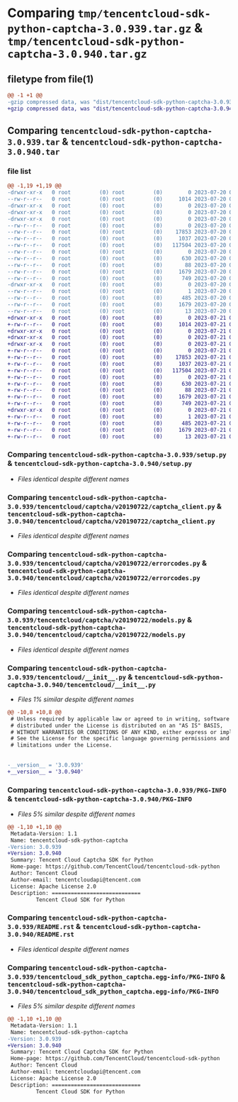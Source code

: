 # Comparing `tmp/tencentcloud-sdk-python-captcha-3.0.939.tar.gz` & `tmp/tencentcloud-sdk-python-captcha-3.0.940.tar.gz`

## filetype from file(1)

```diff
@@ -1 +1 @@
-gzip compressed data, was "dist/tencentcloud-sdk-python-captcha-3.0.939.tar", last modified: Thu Jul 20 00:19:05 2023, max compression
+gzip compressed data, was "dist/tencentcloud-sdk-python-captcha-3.0.940.tar", last modified: Fri Jul 21 00:23:58 2023, max compression
```

## Comparing `tencentcloud-sdk-python-captcha-3.0.939.tar` & `tencentcloud-sdk-python-captcha-3.0.940.tar`

### file list

```diff
@@ -1,19 +1,19 @@
-drwxr-xr-x   0 root         (0) root         (0)        0 2023-07-20 00:19:05.000000 tencentcloud-sdk-python-captcha-3.0.939/
--rw-r--r--   0 root         (0) root         (0)     1014 2023-07-20 00:19:05.000000 tencentcloud-sdk-python-captcha-3.0.939/setup.py
-drwxr-xr-x   0 root         (0) root         (0)        0 2023-07-20 00:19:05.000000 tencentcloud-sdk-python-captcha-3.0.939/tencentcloud/
-drwxr-xr-x   0 root         (0) root         (0)        0 2023-07-20 00:19:05.000000 tencentcloud-sdk-python-captcha-3.0.939/tencentcloud/captcha/
-drwxr-xr-x   0 root         (0) root         (0)        0 2023-07-20 00:19:05.000000 tencentcloud-sdk-python-captcha-3.0.939/tencentcloud/captcha/v20190722/
--rw-r--r--   0 root         (0) root         (0)        0 2023-07-20 00:19:05.000000 tencentcloud-sdk-python-captcha-3.0.939/tencentcloud/captcha/v20190722/__init__.py
--rw-r--r--   0 root         (0) root         (0)    17853 2023-07-20 00:19:05.000000 tencentcloud-sdk-python-captcha-3.0.939/tencentcloud/captcha/v20190722/captcha_client.py
--rw-r--r--   0 root         (0) root         (0)     1037 2023-07-20 00:19:05.000000 tencentcloud-sdk-python-captcha-3.0.939/tencentcloud/captcha/v20190722/errorcodes.py
--rw-r--r--   0 root         (0) root         (0)   117504 2023-07-20 00:19:05.000000 tencentcloud-sdk-python-captcha-3.0.939/tencentcloud/captcha/v20190722/models.py
--rw-r--r--   0 root         (0) root         (0)        0 2023-07-20 00:19:05.000000 tencentcloud-sdk-python-captcha-3.0.939/tencentcloud/captcha/__init__.py
--rw-r--r--   0 root         (0) root         (0)      630 2023-07-20 00:19:05.000000 tencentcloud-sdk-python-captcha-3.0.939/tencentcloud/__init__.py
--rw-r--r--   0 root         (0) root         (0)       88 2023-07-20 00:19:05.000000 tencentcloud-sdk-python-captcha-3.0.939/setup.cfg
--rw-r--r--   0 root         (0) root         (0)     1679 2023-07-20 00:19:05.000000 tencentcloud-sdk-python-captcha-3.0.939/PKG-INFO
--rw-r--r--   0 root         (0) root         (0)      749 2023-07-20 00:19:05.000000 tencentcloud-sdk-python-captcha-3.0.939/README.rst
-drwxr-xr-x   0 root         (0) root         (0)        0 2023-07-20 00:19:05.000000 tencentcloud-sdk-python-captcha-3.0.939/tencentcloud_sdk_python_captcha.egg-info/
--rw-r--r--   0 root         (0) root         (0)        1 2023-07-20 00:19:05.000000 tencentcloud-sdk-python-captcha-3.0.939/tencentcloud_sdk_python_captcha.egg-info/dependency_links.txt
--rw-r--r--   0 root         (0) root         (0)      485 2023-07-20 00:19:05.000000 tencentcloud-sdk-python-captcha-3.0.939/tencentcloud_sdk_python_captcha.egg-info/SOURCES.txt
--rw-r--r--   0 root         (0) root         (0)     1679 2023-07-20 00:19:05.000000 tencentcloud-sdk-python-captcha-3.0.939/tencentcloud_sdk_python_captcha.egg-info/PKG-INFO
--rw-r--r--   0 root         (0) root         (0)       13 2023-07-20 00:19:05.000000 tencentcloud-sdk-python-captcha-3.0.939/tencentcloud_sdk_python_captcha.egg-info/top_level.txt
+drwxr-xr-x   0 root         (0) root         (0)        0 2023-07-21 00:23:58.000000 tencentcloud-sdk-python-captcha-3.0.940/
+-rw-r--r--   0 root         (0) root         (0)     1014 2023-07-21 00:23:58.000000 tencentcloud-sdk-python-captcha-3.0.940/setup.py
+drwxr-xr-x   0 root         (0) root         (0)        0 2023-07-21 00:23:58.000000 tencentcloud-sdk-python-captcha-3.0.940/tencentcloud/
+drwxr-xr-x   0 root         (0) root         (0)        0 2023-07-21 00:23:58.000000 tencentcloud-sdk-python-captcha-3.0.940/tencentcloud/captcha/
+drwxr-xr-x   0 root         (0) root         (0)        0 2023-07-21 00:23:58.000000 tencentcloud-sdk-python-captcha-3.0.940/tencentcloud/captcha/v20190722/
+-rw-r--r--   0 root         (0) root         (0)        0 2023-07-21 00:23:58.000000 tencentcloud-sdk-python-captcha-3.0.940/tencentcloud/captcha/v20190722/__init__.py
+-rw-r--r--   0 root         (0) root         (0)    17853 2023-07-21 00:23:58.000000 tencentcloud-sdk-python-captcha-3.0.940/tencentcloud/captcha/v20190722/captcha_client.py
+-rw-r--r--   0 root         (0) root         (0)     1037 2023-07-21 00:23:58.000000 tencentcloud-sdk-python-captcha-3.0.940/tencentcloud/captcha/v20190722/errorcodes.py
+-rw-r--r--   0 root         (0) root         (0)   117504 2023-07-21 00:23:58.000000 tencentcloud-sdk-python-captcha-3.0.940/tencentcloud/captcha/v20190722/models.py
+-rw-r--r--   0 root         (0) root         (0)        0 2023-07-21 00:23:58.000000 tencentcloud-sdk-python-captcha-3.0.940/tencentcloud/captcha/__init__.py
+-rw-r--r--   0 root         (0) root         (0)      630 2023-07-21 00:23:58.000000 tencentcloud-sdk-python-captcha-3.0.940/tencentcloud/__init__.py
+-rw-r--r--   0 root         (0) root         (0)       88 2023-07-21 00:23:58.000000 tencentcloud-sdk-python-captcha-3.0.940/setup.cfg
+-rw-r--r--   0 root         (0) root         (0)     1679 2023-07-21 00:23:58.000000 tencentcloud-sdk-python-captcha-3.0.940/PKG-INFO
+-rw-r--r--   0 root         (0) root         (0)      749 2023-07-21 00:23:58.000000 tencentcloud-sdk-python-captcha-3.0.940/README.rst
+drwxr-xr-x   0 root         (0) root         (0)        0 2023-07-21 00:23:58.000000 tencentcloud-sdk-python-captcha-3.0.940/tencentcloud_sdk_python_captcha.egg-info/
+-rw-r--r--   0 root         (0) root         (0)        1 2023-07-21 00:23:58.000000 tencentcloud-sdk-python-captcha-3.0.940/tencentcloud_sdk_python_captcha.egg-info/dependency_links.txt
+-rw-r--r--   0 root         (0) root         (0)      485 2023-07-21 00:23:58.000000 tencentcloud-sdk-python-captcha-3.0.940/tencentcloud_sdk_python_captcha.egg-info/SOURCES.txt
+-rw-r--r--   0 root         (0) root         (0)     1679 2023-07-21 00:23:58.000000 tencentcloud-sdk-python-captcha-3.0.940/tencentcloud_sdk_python_captcha.egg-info/PKG-INFO
+-rw-r--r--   0 root         (0) root         (0)       13 2023-07-21 00:23:58.000000 tencentcloud-sdk-python-captcha-3.0.940/tencentcloud_sdk_python_captcha.egg-info/top_level.txt
```

### Comparing `tencentcloud-sdk-python-captcha-3.0.939/setup.py` & `tencentcloud-sdk-python-captcha-3.0.940/setup.py`

 * *Files identical despite different names*

### Comparing `tencentcloud-sdk-python-captcha-3.0.939/tencentcloud/captcha/v20190722/captcha_client.py` & `tencentcloud-sdk-python-captcha-3.0.940/tencentcloud/captcha/v20190722/captcha_client.py`

 * *Files identical despite different names*

### Comparing `tencentcloud-sdk-python-captcha-3.0.939/tencentcloud/captcha/v20190722/errorcodes.py` & `tencentcloud-sdk-python-captcha-3.0.940/tencentcloud/captcha/v20190722/errorcodes.py`

 * *Files identical despite different names*

### Comparing `tencentcloud-sdk-python-captcha-3.0.939/tencentcloud/captcha/v20190722/models.py` & `tencentcloud-sdk-python-captcha-3.0.940/tencentcloud/captcha/v20190722/models.py`

 * *Files identical despite different names*

### Comparing `tencentcloud-sdk-python-captcha-3.0.939/tencentcloud/__init__.py` & `tencentcloud-sdk-python-captcha-3.0.940/tencentcloud/__init__.py`

 * *Files 1% similar despite different names*

```diff
@@ -10,8 +10,8 @@
 # Unless required by applicable law or agreed to in writing, software
 # distributed under the License is distributed on an "AS IS" BASIS,
 # WITHOUT WARRANTIES OR CONDITIONS OF ANY KIND, either express or implied.
 # See the License for the specific language governing permissions and
 # limitations under the License.
 
 
-__version__ = '3.0.939'
+__version__ = '3.0.940'
```

### Comparing `tencentcloud-sdk-python-captcha-3.0.939/PKG-INFO` & `tencentcloud-sdk-python-captcha-3.0.940/PKG-INFO`

 * *Files 5% similar despite different names*

```diff
@@ -1,10 +1,10 @@
 Metadata-Version: 1.1
 Name: tencentcloud-sdk-python-captcha
-Version: 3.0.939
+Version: 3.0.940
 Summary: Tencent Cloud Captcha SDK for Python
 Home-page: https://github.com/TencentCloud/tencentcloud-sdk-python
 Author: Tencent Cloud
 Author-email: tencentcloudapi@tencent.com
 License: Apache License 2.0
 Description: ============================
         Tencent Cloud SDK for Python
```

### Comparing `tencentcloud-sdk-python-captcha-3.0.939/README.rst` & `tencentcloud-sdk-python-captcha-3.0.940/README.rst`

 * *Files identical despite different names*

### Comparing `tencentcloud-sdk-python-captcha-3.0.939/tencentcloud_sdk_python_captcha.egg-info/PKG-INFO` & `tencentcloud-sdk-python-captcha-3.0.940/tencentcloud_sdk_python_captcha.egg-info/PKG-INFO`

 * *Files 5% similar despite different names*

```diff
@@ -1,10 +1,10 @@
 Metadata-Version: 1.1
 Name: tencentcloud-sdk-python-captcha
-Version: 3.0.939
+Version: 3.0.940
 Summary: Tencent Cloud Captcha SDK for Python
 Home-page: https://github.com/TencentCloud/tencentcloud-sdk-python
 Author: Tencent Cloud
 Author-email: tencentcloudapi@tencent.com
 License: Apache License 2.0
 Description: ============================
         Tencent Cloud SDK for Python
```

